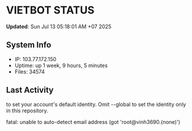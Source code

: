 # VIETBOT STATUS
**Updated**: Sun Jul 13 05:18:01 AM +07 2025

## System Info
- IP: 103.77.172.150
- Uptime: up 1 week, 9 hours, 5 minutes
- Files: 34574

## Last Activity

to set your account's default identity.
Omit --global to set the identity only in this repository.

fatal: unable to auto-detect email address (got 'root@vinh3690.(none)')

